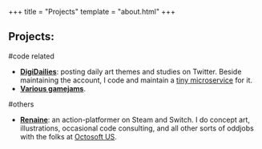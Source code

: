 +++
title = "Projects"
template = "about.html"
+++

## Projects:

\#code related
- **[DigiDailies](https://twitter.com/DigiDailies/)**: posting daily art themes and studies on Twitter. Beside maintaining the account, I code and maintain a [tiny microservice](https://github.com/atsuzaki/drastical) for it.
- **[Various gamejams](https://atsuzaki.itch.io/)**.


\#others
- **[Renaine](https://store.steampowered.com/app/662340/Renaine/)**: an action-platformer on Steam and Switch. I do concept art, illustrations, occasional code consulting, and all other sorts of oddjobs with the folks at [Octosoft US](https://twitter.com/OctosoftUS).
